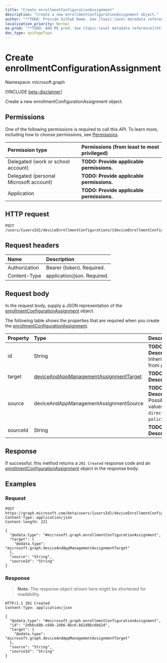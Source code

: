 ```yaml
---
title: "Create enrollmentConfigurationAssignment"
description: "Create a new enrollmentConfigurationAssignment object."
author: "**TODO: Provide Github Name. See [topic-level metadata reference](https://msgo.azurewebsites.net/add/document/guidelines/metadata.html#topic-level-metadata)**"
localization_priority: Normal
ms.prod: "**TODO: Add MS prod. See [topic-level metadata reference](https://msgo.azurewebsites.net/add/document/guidelines/metadata.html#topic-level-metadata)**"
doc_type: apiPageType
---
```


# Create enrollmentConfigurationAssignment
Namespace: microsoft.graph

[!INCLUDE [beta-disclaimer](../../includes/beta-disclaimer.md)]

Create a new enrollmentConfigurationAssignment object.

## Permissions
One of the following permissions is required to call this API. To learn more, including how to choose permissions, see [Permissions](/graph/permissions-reference).

|Permission type|Permissions (from least to most privileged)|
|:---|:---|
|Delegated (work or school account)|**TODO: Provide applicable permissions.**|
|Delegated (personal Microsoft account)|**TODO: Provide applicable permissions.**|
|Application|**TODO: Provide applicable permissions.**|

## HTTP request

<!-- {
  "blockType": "ignored"
}
-->
``` http
POST /users/{usersId}/deviceEnrollmentConfigurations/{deviceEnrollmentConfigurationId}/assignments
```

## Request headers
|Name|Description|
|:---|:---|
|Authorization|Bearer {token}. Required.|
|Content-Type|application/json. Required.|

## Request body
In the request body, supply a JSON representation of the [enrollmentConfigurationAssignment](../resources/intune-enrollmentconfigurationassignment.md) object.

The following table shows the properties that are required when you create the [enrollmentConfigurationAssignment](../resources/intune-enrollmentconfigurationassignment.md).

|Property|Type|Description|
|:---|:---|:---|
|id|String|**TODO: Add Description** Inherited from [entity](../resources/entity.md)|
|target|[deviceAndAppManagementAssignmentTarget](../resources/intune-deviceandappmanagementassignmenttarget.md)|**TODO: Add Description**|
|source|deviceAndAppManagementAssignmentSource|**TODO: Add Description**. Possible values are: `direct`, `policySets`.|
|sourceId|String|**TODO: Add Description**|



## Response

If successful, this method returns a `201 Created` response code and an [enrollmentConfigurationAssignment](../resources/intune-enrollmentconfigurationassignment.md) object in the response body.

## Examples

### Request
<!-- {
  "blockType": "request",
  "name": "create_enrollmentconfigurationassignment_from_"
}
-->
``` http
POST https://graph.microsoft.com/beta/users/{usersId}/deviceEnrollmentConfigurations/{deviceEnrollmentConfigurationId}/assignments
Content-Type: application/json
Content-length: 221

{
  "@odata.type": "#microsoft.graph.enrollmentConfigurationAssignment",
  "target": {
    "@odata.type": "microsoft.graph.deviceAndAppManagementAssignmentTarget"
  },
  "source": "String",
  "sourceId": "String"
}
```


### Response
>**Note:** The response object shown here might be shortened for readability.
<!-- {
  "blockType": "response",
  "truncated": true,
  "@odata.type": "microsoft.graph.enrollmentConfigurationAssignment"
}
-->
``` http
HTTP/1.1 201 Created
Content-Type: application/json

{
  "@odata.type": "#microsoft.graph.enrollmentConfigurationAssignment",
  "id": "2db6c68b-c68b-2db6-8bc6-b62d8bc6b62d",
  "target": {
    "@odata.type": "microsoft.graph.deviceAndAppManagementAssignmentTarget"
  },
  "source": "String",
  "sourceId": "String"
}
```

